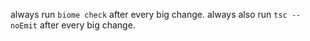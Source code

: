 always run `biome check` after every big change.
always also run `tsc --noEmit` after every big change.
